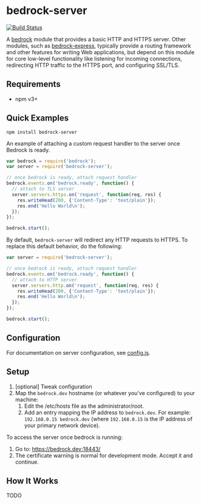 # bedrock-server

[![Build Status](http://ci.digitalbazaar.com/buildStatus/icon?job=bedrock-server)](http://ci.digitalbazaar.com/job/bedrock-server)

A [bedrock][] module that provides a basic HTTP and HTTPS server. Other
modules, such as [bedrock-express][], typically provide a routing framework
and other features for writing Web applications, but depend on this module
for core low-level functionality like listening for incoming connections,
redirecting HTTP traffic to the HTTPS port, and configuring SSL/TLS.

## Requirements

- npm v3+

## Quick Examples

```
npm install bedrock-server
```

An example of attaching a custom request handler to the server once Bedrock is
ready.

```js
var bedrock = require('bedrock');
var server = require('bedrock-server');

// once bedrock is ready, attach request handler
bedrock.events.on('bedrock.ready', function() {
  // attach to TLS server
  server.servers.https.on('request', function(req, res) {
    res.writeHead(200, {'Content-Type': 'text/plain'});
    res.end('Hello World\n');
  });
});

bedrock.start();
```

By default, `bedrock-server` will redirect any HTTP requests to HTTPS. To
replace this default behavior, do the following:

```js
var server = require('bedrock-server');

// once bedrock is ready, attach request handler
bedrock.events.on('bedrock.ready', function() {
  // attach to HTTP server
  server.servers.http.on('request', function(req, res) {
    res.writeHead(200, {'Content-Type': 'text/plain'});
    res.end('Hello World\n');
  });
});

bedrock.start();
```

## Configuration

For documentation on server configuration, see [config.js](./lib/config.js).

## Setup

1. [optional] Tweak configuration
2. Map the `bedrock.dev` hostname (or whatever you've configured) to your
   machine:
   1. Edit the /etc/hosts file as the administrator/root.
   2. Add an entry mapping the IP address to `bedrock.dev`.
      For example: `192.168.0.15 bedrock.dev` (where `192.168.0.15`
      is the IP address of your primary network device).

To access the server once bedrock is running:

1. Go to: https://bedrock.dev:18443/
2. The certificate warning is normal for development mode. Accept it and
   continue.

## How It Works

TODO

[bedrock]: https://github.com/digitalbazaar/bedrock
[bedrock-express]: https://github.com/digitalbazaar/bedrock-express
